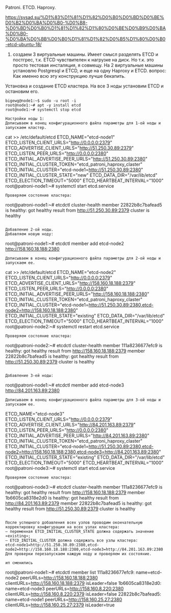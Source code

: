 Patroni. ETCD. Haproxy.

https://sysad.su/%D1%83%D1%81%D1%82%D0%B0%D0%BD%D0%BE%D0%B2%D0%BA%D0%B0-%D0%B8-%D0%BD%D0%B0%D1%81%D1%82%D1%80%D0%BE%D0%B9%D0%BA%D0%B0-%D0%BA%D0%BB%D0%B0%D1%81%D1%82%D0%B5%D1%80%D0%B0-etcd-ubuntu-18/

1. создаем 3 виртуальные машины.
Имеет смысл разделять ETCD и постгрес, т.к. ETCD чувствителен к нагрузке на диск. Но т.к. это просто тестовая инсталяция, я совмещу. На 2 виртуальные машины установлю Postgresql и ETCD, и еще на одну Haproxy и ETCD.
вопрос: Как именно всю эту конструкцию лучше бекапить.

Установка и создание ETCD кластера.
На все 3 ноды установим ETCD и остановим его.
```
bigewg@node1:~$ sudo -u root -i
root@node1:~# apt -y install etcd
root@node1:~# systemctl stop etcd

Настройки ноды 1:
Дописываем в конец конфигурационного файла параметры для 1-ой ноды и запускаем кластер.
```
cat >> /etc/default/etcd
ETCD_NAME="etcd-node1"
ETCD_LISTEN_CLIENT_URLS="http://0.0.0.0:2379"
ETCD_ADVERTISE_CLIENT_URLS="http://51.250.30.89:2379"
ETCD_LISTEN_PEER_URLS="http://0.0.0.0:2380"
ETCD_INITIAL_ADVERTISE_PEER_URLS="http://51.250.30.89:2380"
ETCD_INITIAL_CLUSTER_TOKEN="etcd_patroni_haproxy_claster"
ETCD_INITIAL_CLUSTER="etcd-node1=http://51.250.30.89:2380"
ETCD_INITIAL_CLUSTER_STATE="new"
ETCD_DATA_DIR="/var/lib/etcd"
ETCD_ELECTION_TIMEOUT="5000"
ETCD_HEARTBEAT_INTERVAL="1000"
root@patroni-node1:~# systemctl start etcd.service
```
Проверяем состояние кластера:
```
root@patroni-node1:~# etcdctl cluster-health
member 22822b8c7bafead5 is healthy: got healthy result from http://51.250.30.89:2379
cluster is healthy
```

Добавление 2-ой ноды.
Добавляем новую ноду: 
```
root@patroni-node1:~# etcdctl member add etcd-node2 http://158.160.18.188:2380
```
Дописываем в конец конфигурационного файла параметры для 2-ой ноды и запускаем ее.
```
cat >> /etc/default/etcd
ETCD_NAME="etcd-node2"
ETCD_LISTEN_CLIENT_URLS="http://0.0.0.0:2379"
ETCD_ADVERTISE_CLIENT_URLS="http://158.160.18.188:2379"
ETCD_LISTEN_PEER_URLS="http://0.0.0.0:2380"
ETCD_INITIAL_ADVERTISE_PEER_URLS="http://158.160.18.188:2380"
ETCD_INITIAL_CLUSTER_TOKEN="etcd_patroni_haproxy_claster"
ETCD_INITIAL_CLUSTER="etcd-node1=http://51.250.30.89:2380,etcd-node2=http://158.160.18.188:2380"
ETCD_INITIAL_CLUSTER_STATE="existing"
ETCD_DATA_DIR="/var/lib/etcd"
ETCD_ELECTION_TIMEOUT="5000"
ETCD_HEARTBEAT_INTERVAL="1000"
root@patroni-node2:~# systemctl restart etcd.service
```
Проверяем состояние кластера:
```
root@patroni-node2:~# etcdctl cluster-health
member 111a8236677efc9 is healthy: got healthy result from http://158.160.18.188:2379
member 22822b8c7bafead5 is healthy: got healthy result from http://51.250.30.89:2379
cluster is healthy
```

Добавление 3-ей ноды:
```
root@patroni-node1:~# etcdctl member add etcd-node3 http://84.201.163.89:2380
```
Дописываем в конец конфигурационного файла параметры для 3-ой ноды и запускаем ее.
```
ETCD_NAME="etcd-node3"
ETCD_LISTEN_CLIENT_URLS="http://0.0.0.0:2379"
ETCD_ADVERTISE_CLIENT_URLS="http://84.201.163.89:2379"
ETCD_LISTEN_PEER_URLS="http://0.0.0.0:2380"
ETCD_INITIAL_ADVERTISE_PEER_URLS="http://84.201.163.89:2380"
ETCD_INITIAL_CLUSTER_TOKEN="etcd_patroni_haproxy_claster"
ETCD_INITIAL_CLUSTER="etcd-node1=http://51.250.30.89:2380,etcd-node2=http://158.160.18.188:2380,etcd-node3=http://84.201.163.89:2380"
ETCD_INITIAL_CLUSTER_STATE="existing"
ETCD_DATA_DIR="/var/lib/etcd"
ETCD_ELECTION_TIMEOUT="5000"
ETCD_HEARTBEAT_INTERVAL="1000"
root@patroni-node3:~# systemctl start etcd.service
```
Проверяем состояние кластера:
```
root@patroni-node3:~# etcdctl cluster-health
member 111a8236677efc9 is healthy: got healthy result from http://158.160.18.188:2379
member 1b6605ca8318e2d0 is healthy: got healthy result from http://84.201.163.89:2379
member 22822b8c7bafead5 is healthy: got healthy result from http://51.250.30.89:2379
cluster is healthy
```

После успешного добавления всех узлов проводим окончательную корректировку конфигурации на всех узлах кластера:
— переменная ETCD_INITIAL_CLUSTER_STATE должна содержать значение «existing»;
— ETCD_INITIAL_CLUSTER должна содержать все узлы кластера: 
etcd-node1=http://51.250.30.89:2380,etcd-node2=http://158.160.18.188:2380,etcd-node3=http://84.201.163.89:2380
Для проверки перезапускаем каждую ноду и проверяем их состояние.

ип сменились
```
root@patroni-node1:~# etcdctl member list
111a8236677efc9: name=etcd-node2 peerURLs=http://158.160.18.188:2380 clientURLs=http://158.160.18.188:2379 isLeader=false
1b6605ca8318e2d0: name=etcd-node3 peerURLs=http://158.160.8.220:2380 clientURLs=http://158.160.8.220:2379 isLeader=false
22822b8c7bafead5: name=etcd-node1 peerURLs=http://158.160.25.27:2380 clientURLs=http://158.160.25.27:2379 isLeader=true
```
  
